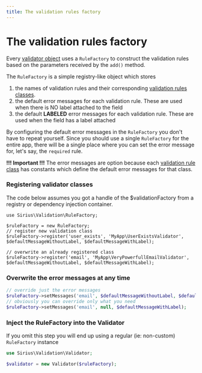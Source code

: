 ```yaml
---
title: The validation rules factory
---
```


# The validation rules factory

Every [validator object](validator.md) uses a `RuleFactory` to construct the validation rules based on the parameters received by the `add()` method.

The `RuleFactory` is a simple registry-like object which stores

1. the names of validation rules and their corresponding [validation rules classes](rules.md).
2. the default error messages for each validation rule. These are used when there is NO label attached to the field
3. the default **LABELED** error messages for each validation rule. These are used when the field has a label attached

By configuring the default error messages in the `RuleFactory` you don't have to repeat yourself. Since you should use a single `RuleFactory` for the entire app, there will be a single place where you can set the error message for, let's say, the `required` rule.

**!!! Important !!!** The error messages are option because each [validation rule class](rule_anatomy.md) has constants which define the default error messages for that class.

### Registering validator classes

The code below assumes you got a handle of the $validationFactory from a registry or dependency injection container.

```
use Sirius\Validation\RuleFactory;

$ruleFactory = new RuleFactory;
// register new validation class
$ruleFactory->register('user_exists', 'MyApp\UserExistsValidator', $defaultMessageWithoutLabel, $defaultMessageWithLabel);

// overwrite an already registered class
$ruleFactory->register('email', 'MyApp\VeryPowerfullEmailValidator', $defaultMessageWithoutLabel, $defaultMessageWithLabel);
```

### Overwrite the error messages at any time

```php
// override just the error messages
$ruleFactory->setMessages('email', $defaultMessageWithoutLabel, $defaultMessageWithLabel);
// obviously you can override only what you need
$ruleFactory->setMessages('email', null, $defaultMessageWithLabel);
```

### Inject the RuleFactory into the Validator

If you omit this step you will end up using a regular (ie: non-custom) `RuleFactory` instance

```php
use Sirius\Validation\Validator;

$validator = new Validator($ruleFactory);
```

